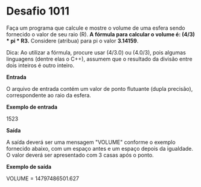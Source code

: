 # Desafio 1011

Faça um programa que calcule e mostre o volume de uma esfera sendo fornecido o valor de seu raio (R). **A fórmula para calcular o volume é: (4/3) * pi * R3.** Considere (atribua) para pi o valor **3.14159**.

Dica: Ao utilizar a fórmula, procure usar (4/3.0) ou (4.0/3), pois algumas linguagens (dentre elas o C++), assumem que o resultado da divisão entre dois inteiros é outro inteiro.

**Entrada**  

O arquivo de entrada contém um valor de ponto flutuante (dupla precisão), correspondente ao raio da esfera.

**Exemplo de entrada**  

1523

**Saída**  

A saída deverá ser uma mensagem "VOLUME" conforme o exemplo fornecido abaixo, com um espaço antes e um espaço depois da igualdade. O valor deverá ser apresentado com 3 casas após o ponto.

**Exemplo de saída**  

VOLUME = 14797486501.627


